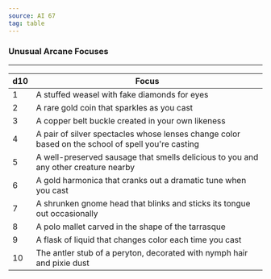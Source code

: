 ```yaml
---
source: AI 67
tag: table
---
```


### Unusual Arcane Focuses
---
|d10|Focus|
|----|------------|
|1|A stuffed weasel with fake diamonds for eyes|
|2|A rare gold coin that sparkles as you cast|
|3|A copper belt buckle created in your own likeness|
|4|A pair of silver spectacles whose lenses change color based on the school of spell you're casting|
|5|A well-preserved sausage that smells delicious to you and any other creature nearby|
|6|A gold harmonica that cranks out a dramatic tune when you cast|
|7|A shrunken gnome head that blinks and sticks its tongue out occasionally|
|8|A polo mallet carved in the shape of the tarrasque|
|9|A flask of liquid that changes color each time you cast|
|10|The antler stub of a peryton, decorated with nymph hair and pixie dust|
